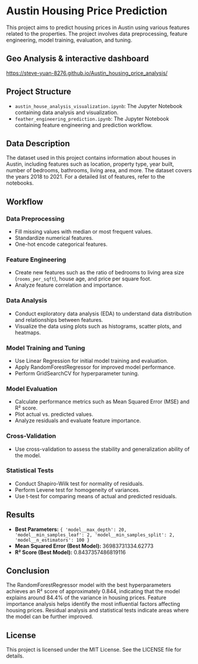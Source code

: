 # Austin Housing Price Prediction

This project aims to predict housing prices in Austin using various features related to the properties. The project involves data preprocessing, feature engineering, model training, evaluation, and tuning.

## Geo Analysis & interactive dashboard

https://steve-yuan-8276.github.io/Austin_housing_price_analysis/

## Project Structure

- `austin_house_analysis_visualization.ipynb`: The Jupyter Notebook containing data analysis and visualization.
- `feather_engineering_prediction.ipynb`: The Jupyter Notebook containing feature engineering and prediction workflow.

## Data Description

The dataset used in this project contains information about houses in Austin, including features such as location, property type, year built, number of bedrooms, bathrooms, living area, and more. The dataset covers the years 2018 to 2021. For a detailed list of features, refer to the notebooks.

## Workflow

### Data Preprocessing

- Fill missing values with median or most frequent values.
- Standardize numerical features.
- One-hot encode categorical features.

### Feature Engineering

- Create new features such as the ratio of bedrooms to living area size (`rooms_per_sqft`), house age, and price per square foot.
- Analyze feature correlation and importance.

### Data Analysis

- Conduct exploratory data analysis (EDA) to understand data distribution and relationships between features.
- Visualize the data using plots such as histograms, scatter plots, and heatmaps.

### Model Training and Tuning

- Use Linear Regression for initial model training and evaluation.
- Apply RandomForestRegressor for improved model performance.
- Perform GridSearchCV for hyperparameter tuning.

### Model Evaluation

- Calculate performance metrics such as Mean Squared Error (MSE) and R² score.
- Plot actual vs. predicted values.
- Analyze residuals and evaluate feature importance.

### Cross-Validation

- Use cross-validation to assess the stability and generalization ability of the model.

### Statistical Tests

- Conduct Shapiro-Wilk test for normality of residuals.
- Perform Levene test for homogeneity of variances.
- Use t-test for comparing means of actual and predicted residuals.

## Results

- **Best Parameters:** `{ 'model__max_depth': 20, 'model__min_samples_leaf': 2, 'model__min_samples_split': 2, 'model__n_estimators': 100 }`
- **Mean Squared Error (Best Model):** 36983731334.62773
- **R² Score (Best Model):** 0.8437357486819116

## Conclusion

The RandomForestRegressor model with the best hyperparameters achieves an R² score of approximately 0.844, indicating that the model explains around 84.4% of the variance in housing prices. Feature importance analysis helps identify the most influential factors affecting housing prices. Residual analysis and statistical tests indicate areas where the model can be further improved.

## License

This project is licensed under the MIT License. See the LICENSE file for details.